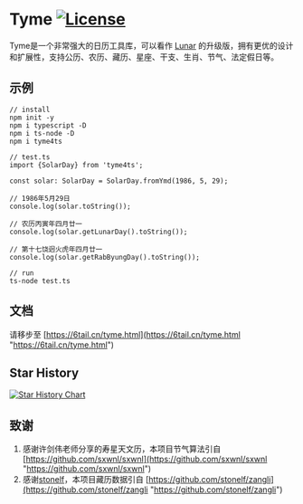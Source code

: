 # Tyme [![License](https://img.shields.io/badge/license-MIT-4EB1BA.svg?style=flat-square)](https://github.com/6tail/tyme4ts/blob/master/LICENSE)

Tyme是一个非常强大的日历工具库，可以看作 [Lunar](https://6tail.cn/calendar/api.html "https://6tail.cn/calendar/api.html") 的升级版，拥有更优的设计和扩展性，支持公历、农历、藏历、星座、干支、生肖、节气、法定假日等。

## 示例

    // install
    npm init -y
    npm i typescript -D
    npm i ts-node -D
    npm i tyme4ts
     
    // test.ts
    import {SolarDay} from 'tyme4ts';
     
    const solar: SolarDay = SolarDay.fromYmd(1986, 5, 29);
     
    // 1986年5月29日
    console.log(solar.toString());
    
    // 农历丙寅年四月廿一
    console.log(solar.getLunarDay().toString());
    
    // 第十七饶迥火虎年四月廿一
    console.log(solar.getRabByungDay().toString());
    
    // run
    ts-node test.ts

## 文档

请移步至 [https://6tail.cn/tyme.html](https://6tail.cn/tyme.html "https://6tail.cn/tyme.html")

## Star History

[![Star History Chart](https://api.star-history.com/svg?repos=6tail/tyme4ts&type=Date)](https://star-history.com/#6tail/tyme4ts&Date)

## 致谢
1. 感谢许剑伟老师分享的寿星天文历，本项目节气算法引自 [https://github.com/sxwnl/sxwnl](https://github.com/sxwnl/sxwnl "https://github.com/sxwnl/sxwnl")
2. 感谢[stonelf](https://github.com/stonelf "https://github.com/stonelf")，本项目藏历数据引自 [https://github.com/stonelf/zangli](https://github.com/stonelf/zangli "https://github.com/stonelf/zangli")
